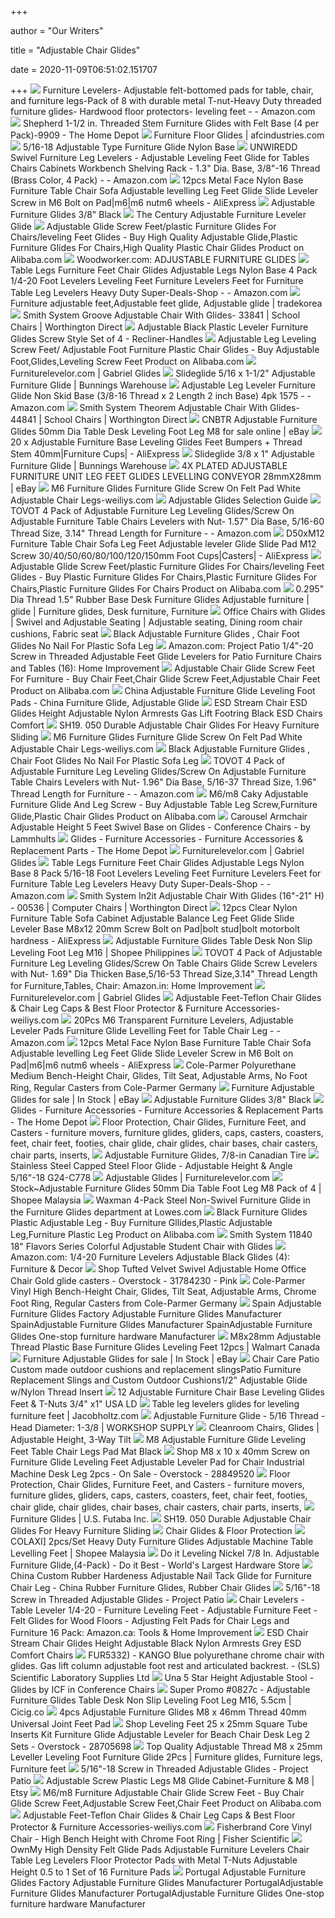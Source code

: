 +++
        
author = "Our Writers"
        
title = "Adjustable Chair Glides"
        
date = 2020-11-09T06:51:02.151707
        
+++
[ ![](https://images-na.ssl-images-amazon.com/images/I/41OquasTTxL._AC_.jpg)](https://images-na.ssl-images-amazon.com/images/I/41OquasTTxL._AC_.jpg) Furniture Levelers- Adjustable felt-bottomed pads for table, chair, and  furniture legs-Pack of 8 with durable metal T-nut-Heavy Duty threaded furniture  glides- Hardwood floor protectors- leveling feet - - Amazon.com
[ ![](https://images.homedepot-static.com/productImages/6b58b3b8-6909-4b22-912c-38c036574fc2/svn/beige-cream-shepherd-furniture-accessories-9908-64_1000.jpg)](https://images.homedepot-static.com/productImages/6b58b3b8-6909-4b22-912c-38c036574fc2/svn/beige-cream-shepherd-furniture-accessories-9908-64_1000.jpg) Shepherd 1-1/2 in. Threaded Stem Furniture Glides with Felt Base (4 per  Pack)-9909 - The Home Depot
[ ![](https://www.afcindustries.com/pages/W500H550_1/771268-adjustable-furniture-leg-glides.jpg)](https://www.afcindustries.com/pages/W500H550_1/771268-adjustable-furniture-leg-glides.jpg) Furniture Floor Glides | afcindustries.com
[ ![](https://dlq9ajpz0vcmg.cloudfront.net/media/catalog/product/cache/1/image/373x373/89b78e26f50cd587c83e79e7a61c9d0a/l/a/la17531p_2.jpg)](https://dlq9ajpz0vcmg.cloudfront.net/media/catalog/product/cache/1/image/373x373/89b78e26f50cd587c83e79e7a61c9d0a/l/a/la17531p_2.jpg) 5/16-18 Adjustable Type Furniture Glide Nylon Base
[ ![](https://images-na.ssl-images-amazon.com/images/I/61Qd0SSRoPL._AC_SY355_.jpg)](https://images-na.ssl-images-amazon.com/images/I/61Qd0SSRoPL._AC_SY355_.jpg) UNWIREDD Swivel Furniture Leg Levelers - Adjustable Leveling Feet Glide for  Tables Chairs Cabinets Workbench Shelving Rack - 1.3" Dia. Base, 3/8"-16  Thread (Brass Color, 4 Pack) - - Amazon.com
[ ![](https://ae01.alicdn.com/kf/HTB1jlekoqmWBuNjy1Xaq6xCbXXaf.jpg_q50.jpg)](https://ae01.alicdn.com/kf/HTB1jlekoqmWBuNjy1Xaq6xCbXXaf.jpg_q50.jpg) 12pcs Metal Face Nylon Base Furniture Table Chair Sofa Adjustable levelling  Leg Feet Glide Slide Leveler Screw in M6 Bolt on Pad|m6|m6 nutm6 wheels -  AliExpress
[ ![](https://www.allfasteners.com.au/media/catalog/product/cache/1/image/1800x/040ec09b1e35df139433887a97daa66f/1/1/11c.040-b.jpg)](https://www.allfasteners.com.au/media/catalog/product/cache/1/image/1800x/040ec09b1e35df139433887a97daa66f/1/1/11c.040-b.jpg) Adjustable Furniture Glides 3/8" Black
[ ![](https://furniturelevelor.com/wp-content/uploads/2015/05/The-Century-Adjustable-Glide.jpg)](https://furniturelevelor.com/wp-content/uploads/2015/05/The-Century-Adjustable-Glide.jpg) The Century Adjustable Furniture Leveler Glide
[ ![](https://sc02.alicdn.com/kf/HTB1HquKIpXXXXbFXpXXq6xXFXXXh.jpg)](https://sc02.alicdn.com/kf/HTB1HquKIpXXXXbFXpXXq6xXFXXXh.jpg) Adjustable Glide Screw Feet/plastic Furniture Glides For Chairs/leveling  Feet Glides - Buy High Quality Adjustable Glide,Plastic Furniture Glides  For Chairs,High Quality Plastic Chair Glides Product on Alibaba.com
[ ![](https://woodworker.com/images/SS/158-387.jpg)](https://woodworker.com/images/SS/158-387.jpg) Woodworker.com: ADJUSTABLE FURNITURE GLIDES
[ ![](https://images-na.ssl-images-amazon.com/images/I/71u55l%2B-IHL._AC_SY450_.jpg)](https://images-na.ssl-images-amazon.com/images/I/71u55l%2B-IHL._AC_SY450_.jpg) Table Legs Furniture Feet Chair Glides Adjustable Legs Nylon Base 4 Pack  1/4-20 Foot Levelers Leveling Feet Furniture Levelers Feet for Furniture  Table Leg Levelers Heavy Duty Super-Deals-Shop - - Amazon.com
[ ![](http://web.tradekorea.com/upload_file2/sell/78/S00036578/Furniture_adjustable_feet_Adjustable_feet_glide__Adjustable_glide.jpg)](http://web.tradekorea.com/upload_file2/sell/78/S00036578/Furniture_adjustable_feet_Adjustable_feet_glide__Adjustable_glide.jpg) Furniture adjustable feet,Adjustable feet glide, Adjustable glide |  tradekorea
[ ![](https://d1zloi9myumgkb.cloudfront.net/images/m_33841-groove-adjustable-chair-glides-smith-system.jpg)](https://d1zloi9myumgkb.cloudfront.net/images/m_33841-groove-adjustable-chair-glides-smith-system.jpg) Smith System Groove Adjustable Chair With Glides- 33841 | School Chairs |  Worthington Direct
[ ![](https://cdn11.bigcommerce.com/s-efwqjb8mxd/images/stencil/1280x1280/products/4965/14340/GLIDES005-2_clipped_rev_1_clrl9k__00938.1559668112.jpg?c=2)](https://cdn11.bigcommerce.com/s-efwqjb8mxd/images/stencil/1280x1280/products/4965/14340/GLIDES005-2_clipped_rev_1_clrl9k__00938.1559668112.jpg?c=2) Adjustable Black Plastic Leveler Furniture Glides Screw Style Set of 4 -  Recliner-Handles
[ ![](https://sc01.alicdn.com/kf/HTB1Xxr.KhSYBuNjSspjq6x73VXag.jpg_350x350.jpg)](https://sc01.alicdn.com/kf/HTB1Xxr.KhSYBuNjSspjq6x73VXag.jpg_350x350.jpg) Adjustable Leg Leveling Screw Feet/ Adjustable Foot Furniture Plastic Chair  Glides - Buy Adjustable Foot,Glides,Leveling Screw Feet Product on  Alibaba.com
[ ![](https://furniturelevelor.com/wp-content/uploads/2015/01/106z-pk2b.jpg)](https://furniturelevelor.com/wp-content/uploads/2015/01/106z-pk2b.jpg) Furniturelevelor.com | Gabriel Glides
[ ![](https://media.bunnings.com.au/Product-384x384/459e0cfc-1057-48b6-8c38-de839f7c8238.jpg)](https://media.bunnings.com.au/Product-384x384/459e0cfc-1057-48b6-8c38-de839f7c8238.jpg) Slideglide 5/16 x 1-1/2" Adjustable Furniture Glide | Bunnings Warehouse
[ ![](https://images-na.ssl-images-amazon.com/images/I/41yvTuBfiVL._AC_SY355_.jpg)](https://images-na.ssl-images-amazon.com/images/I/41yvTuBfiVL._AC_SY355_.jpg) Adjustable Leg Leveler Furniture Glide Non Skid Base (3/8-16 Thread x 2  Length 2 inch Base) 4pk 1575 - - Amazon.com
[ ![](https://d1zloi9myumgkb.cloudfront.net/images/44841-theorem-adjustable-task-chair-glides-smith-system.jpg)](https://d1zloi9myumgkb.cloudfront.net/images/44841-theorem-adjustable-task-chair-glides-smith-system.jpg) Smith System Theorem Adjustable Chair With Glides- 44841 | School Chairs |  Worthington Direct
[ ![](https://i.ebayimg.com/images/g/VTkAAOSwEDBddET4/s-l640.jpg)](https://i.ebayimg.com/images/g/VTkAAOSwEDBddET4/s-l640.jpg) CNBTR Adjustable Furniture Glides 50mm Dia Table Desk Leveling Foot Leg M8  for sale online | eBay
[ ![](https://ae01.alicdn.com/kf/HTB1RcL.XjzuK1RjSspeq6ziHVXaB/20-x-Adjustable-Furniture-Base-Leveling-Glides-Feet-Bumpers-Thread-Stem-40mm.jpg)](https://ae01.alicdn.com/kf/HTB1RcL.XjzuK1RjSspeq6ziHVXaB/20-x-Adjustable-Furniture-Base-Leveling-Glides-Feet-Bumpers-Thread-Stem-40mm.jpg) 20 x Adjustable Furniture Base Leveling Glides Feet Bumpers + Thread Stem  40mm|Furniture Cups| - AliExpress
[ ![](https://media.bunnings.com.au/Product-384x384/9d70b50b-af9f-49a8-ac74-a9cdd6007662.jpg)](https://media.bunnings.com.au/Product-384x384/9d70b50b-af9f-49a8-ac74-a9cdd6007662.jpg) Slideglide 3/8 x 1" Adjustable Furniture Glide | Bunnings Warehouse
[ ![](https://i.ebayimg.com/images/g/v~kAAOSwd49bqUUJ/s-l300.jpg)](https://i.ebayimg.com/images/g/v~kAAOSwd49bqUUJ/s-l300.jpg) 4X PLATED ADJUSTABLE FURNITURE UNIT LEG FEET GLIDES LEVELLING CONVEYOR  28mmX28mm | eBay
[ ![](http://www.weiliys.com/static/upload/image/20200602/1591093048476032.jpg)](http://www.weiliys.com/static/upload/image/20200602/1591093048476032.jpg) M6 Furniture Glides Furniture Glide Screw On Felt Pad White Adjustable Chair  Legs-weiliys.com
[ ![](https://www.carpin.com/images/heavy-duty-hank-adjustable-glides-top-crop-u114203.jpg?crc=3948612069)](https://www.carpin.com/images/heavy-duty-hank-adjustable-glides-top-crop-u114203.jpg?crc=3948612069) Adjustable Glides Selection Guide
[ ![](https://images-na.ssl-images-amazon.com/images/I/41hPmJOMa1L._AC_SX355_.jpg)](https://images-na.ssl-images-amazon.com/images/I/41hPmJOMa1L._AC_SX355_.jpg) TOVOT 4 Pack of Adjustable Furniture Leg Leveling Glides/Screw On Adjustable  Furniture Table Chairs Levelers with Nut- 1.57" Dia Base, 5/16-60 Thread  Size, 3.14" Thread Length for Furniture - - Amazon.com
[ ![](https://ae01.alicdn.com/kf/HTB1N6_FAL9TBuNjy0Fcq6zeiFXa4/D50xM12-Furniture-Table-Chair-Sofa-Leg-Feet-Adjustable-leveler-Glide-Slide-Pad-M12-Screw-30-40.jpg_q50.jpg)](https://ae01.alicdn.com/kf/HTB1N6_FAL9TBuNjy0Fcq6zeiFXa4/D50xM12-Furniture-Table-Chair-Sofa-Leg-Feet-Adjustable-leveler-Glide-Slide-Pad-M12-Screw-30-40.jpg_q50.jpg) D50xM12 Furniture Table Chair Sofa Leg Feet Adjustable leveler Glide Slide  Pad M12 Screw 30/40/50/60/80/100/120/150mm Foot Cups|Casters| - AliExpress
[ ![](https://sc02.alicdn.com/kf/HTB1CbLnKhWYBuNjy1zkq6xGGpXaV.jpg_350x350.jpg)](https://sc02.alicdn.com/kf/HTB1CbLnKhWYBuNjy1zkq6xGGpXaV.jpg_350x350.jpg) Adjustable Glide Screw Feet/plastic Furniture Glides For Chairs/leveling  Feet Glides - Buy Plastic Furniture Glides For Chairs,Plastic Furniture  Glides For Chairs,Plastic Furniture Glides For Chairs Product on Alibaba.com
[ ![](https://i.pinimg.com/originals/86/d5/a1/86d5a12df87737dd3972cedcca735b61.jpg)](https://i.pinimg.com/originals/86/d5/a1/86d5a12df87737dd3972cedcca735b61.jpg) 0.295" Dia Thread 1.5" Rubber Base Desk Furniture Glides Adjustable  furniture | glide | Furniture glides, Desk furniture, Furniture
[ ![](https://i.pinimg.com/originals/6c/a7/3c/6ca73c0d9f32f082b8de74d062ca6561.jpg)](https://i.pinimg.com/originals/6c/a7/3c/6ca73c0d9f32f082b8de74d062ca6561.jpg) Office Chairs with Glides | Swivel and Adjustable Seating | Adjustable  seating, Dining room chair cushions, Fabric seat
[ ![](http://www.furniturescrewbolts.com/photo/pl19506765-black_adjustable_furniture_glides_chair_foot_glides_no_nail_for_plastic_sofa_leg.jpg)](http://www.furniturescrewbolts.com/photo/pl19506765-black_adjustable_furniture_glides_chair_foot_glides_no_nail_for_plastic_sofa_leg.jpg) Black Adjustable Furniture Glides , Chair Foot Glides No Nail For Plastic  Sofa Leg
[ ![](https://images-na.ssl-images-amazon.com/images/I/31qmJs48UcL._AC_.jpg)](https://images-na.ssl-images-amazon.com/images/I/31qmJs48UcL._AC_.jpg) Amazon.com: Project Patio 1/4"-20 Screw in Threaded Adjustable Feet Glide  Levelers for Patio Furniture Chairs and Tables (16): Home Improvement
[ ![](https://sc01.alicdn.com/kf/HTB11sFWa4tnkeRjSZSgq6xAuXXaq.jpg_350x350.jpg)](https://sc01.alicdn.com/kf/HTB11sFWa4tnkeRjSZSgq6xAuXXaq.jpg_350x350.jpg) Adjustable Chair Glide Screw Feet For Furniture - Buy Chair Feet,Chair  Glide Screw Feet,Adjustable Chair Feet Product on Alibaba.com
[ ![](https://image.made-in-china.com/43f34j00TmKQYHEIVBzL/Adjustable-Furniture-Glide-Leveling-Foot-Pads.jpg)](https://image.made-in-china.com/43f34j00TmKQYHEIVBzL/Adjustable-Furniture-Glide-Leveling-Foot-Pads.jpg) China Adjustable Furniture Glide Leveling Foot Pads - China Furniture Glide,  Adjustable Glide
[ ![](https://www.antistatic-esd-solutions.com/userfiles/product_images/400/Black-ESD-Chair-Glides-Height-Adjustable-Black-Nylon-Armrests-Gas-Lift-Footring-ESD-Stream-Chairs-Comfort-ECH-280SY-CHR-ESD-BL-GL-ADG.jpg)](https://www.antistatic-esd-solutions.com/userfiles/product_images/400/Black-ESD-Chair-Glides-Height-Adjustable-Black-Nylon-Armrests-Gas-Lift-Footring-ESD-Stream-Chairs-Comfort-ECH-280SY-CHR-ESD-BL-GL-ADG.jpg) ESD Stream Chair ESD Glides Height Adjustable Nylon Armrests Gas Lift  Footring Black ESD Chairs Comfort
[ ![](https://www.cntusunny.com/Upload/Images/20151026/7b4181c39d714ab7a2d2b811d4df98a7.jpg)](https://www.cntusunny.com/Upload/Images/20151026/7b4181c39d714ab7a2d2b811d4df98a7.jpg) SH19. 050 Durable Adjustable Chair Glides For Heavy Furniture Sliding
[ ![](http://www.weiliys.com/static/upload/image/20200602/1591093048904584.jpg)](http://www.weiliys.com/static/upload/image/20200602/1591093048904584.jpg) M6 Furniture Glides Furniture Glide Screw On Felt Pad White Adjustable Chair  Legs-weiliys.com
[ ![](http://www.furniturescrewbolts.com/photo/furniturescrewbolts/editor/20180621120424_18580.png)](http://www.furniturescrewbolts.com/photo/furniturescrewbolts/editor/20180621120424_18580.png) Black Adjustable Furniture Glides , Chair Foot Glides No Nail For Plastic  Sofa Leg
[ ![](https://images-na.ssl-images-amazon.com/images/I/41PvtCo3noL._AC_SX355_.jpg)](https://images-na.ssl-images-amazon.com/images/I/41PvtCo3noL._AC_SX355_.jpg) TOVOT 4 Pack of Adjustable Furniture Leg Leveling Glides/Screw On Adjustable  Furniture Table Chairs Levelers with Nut- 1.96" Dia Base, 5/16-37 Thread  Size, 1.96" Thread Length for Furniture - - Amazon.com
[ ![](https://sc01.alicdn.com/kf/HTB1Diy2vrSYBuNjSspfq6AZCpXaP/200141947/HTB1Diy2vrSYBuNjSspfq6AZCpXaP.jpg)](https://sc01.alicdn.com/kf/HTB1Diy2vrSYBuNjSspfq6AZCpXaP/200141947/HTB1Diy2vrSYBuNjSspfq6AZCpXaP.jpg) M6/m8 Caky Adjustable Furniture Glide And Leg Screw - Buy Adjustable Table  Leg Screw,Furniture Glide,Plastic Chair Glides Product on Alibaba.com
[ ![](https://res.cloudinary.com/clippings/image/upload/t_big/dpr_auto,f_auto,w_auto/v1553488996/products/carousel-armchair-adjustable-height-5-feet-swivel-base-on-glides-lammhults-gunilla-allard-clippings-11171139.jpg)](https://res.cloudinary.com/clippings/image/upload/t_big/dpr_auto,f_auto,w_auto/v1553488996/products/carousel-armchair-adjustable-height-5-feet-swivel-base-on-glides-lammhults-gunilla-allard-clippings-11171139.jpg) Carousel Armchair Adjustable Height 5 Feet Swivel Base on Glides -  Conference Chairs - by Lammhults
[ ![](https://images.homedepot-static.com/productImages/73d9a7bf-d69b-40e7-847b-d974a466d18e/svn/metallics-everbilt-furniture-accessories-804364-64_1000.jpg)](https://images.homedepot-static.com/productImages/73d9a7bf-d69b-40e7-847b-d974a466d18e/svn/metallics-everbilt-furniture-accessories-804364-64_1000.jpg) Glides - Furniture Accessories - Furniture Accessories & Replacement Parts  - The Home Depot
[ ![](https://furniturelevelor.com/wp-content/uploads/2015/01/Robot-455-front.jpg)](https://furniturelevelor.com/wp-content/uploads/2015/01/Robot-455-front.jpg) Furniturelevelor.com | Gabriel Glides
[ ![](https://m.media-amazon.com/images/I/81tKu8iGgmL._AC_SS350_.jpg)](https://m.media-amazon.com/images/I/81tKu8iGgmL._AC_SS350_.jpg) Table Legs Furniture Feet Chair Glides Adjustable Legs Nylon Base 8 Pack  5/16-18 Foot Levelers Leveling Feet Furniture Levelers Feet for Furniture  Table Leg Levelers Heavy Duty Super-Deals-Shop - - Amazon.com
[ ![](https://d1zloi9myumgkb.cloudfront.net/images/81212-new.jpg)](https://d1zloi9myumgkb.cloudfront.net/images/81212-new.jpg) Smith System In2it Adjustable Chair With Glides (16"-21" H) - 00536 |  Computer Chairs | Worthington Direct
[ ![](http://g02.a.alicdn.com/kf/HTB1O4T5NXXXXXaOaXXXq6xXFXXXU/228624665/HTB1O4T5NXXXXXaOaXXXq6xXFXXXU.jpg)](http://g02.a.alicdn.com/kf/HTB1O4T5NXXXXXaOaXXXq6xXFXXXU/228624665/HTB1O4T5NXXXXXaOaXXXq6xXFXXXU.jpg) 12pcs Clear Nylon Furniture Table Sofa Cabinet Adjustable Balance Leg Feet  Glide Slide Leveler Base M8x12 20mm Screw Bolt on Pad|bolt stud|bolt  motorbolt hardness - AliExpress
[ ![](https://cf.shopee.ph/file/3144aeec5af6c9f9ca9717bb04b93d56)](https://cf.shopee.ph/file/3144aeec5af6c9f9ca9717bb04b93d56) Adjustable Furniture Glides Table Desk Non Slip Leveling Foot Leg M16 |  Shopee Philippines
[ ![](https://images-na.ssl-images-amazon.com/images/I/51sKbIjmJwL._SY355_.jpg)](https://images-na.ssl-images-amazon.com/images/I/51sKbIjmJwL._SY355_.jpg) TOVOT 4 Pack of Adjustable Furniture Leg Leveling Glides/Screw On Table Chairs  Glide Screw Levelers with Nut- 1.69" Dia Thicken Base,5/16-53 Thread  Size,3.14" Thread Length for Furniture,Tables, Chair: Amazon.in: Home  Improvement
[ ![](https://furniturelevelor.com/wp-content/uploads/2015/01/adjustable-glides-top-view1.jpg)](https://furniturelevelor.com/wp-content/uploads/2015/01/adjustable-glides-top-view1.jpg) Furniturelevelor.com | Gabriel Glides
[ ![](http://www.weiliys.com/static/upload/image/20190108/1546952568432904.jpg)](http://www.weiliys.com/static/upload/image/20190108/1546952568432904.jpg) Adjustable Feet-Teflon Chair Glides & Chair Leg Caps & Best Floor Protector  & Furniture Accessories-weiliys.com
[ ![](https://images-na.ssl-images-amazon.com/images/I/61ZUtt7TpJL._AC_SY355_.jpg)](https://images-na.ssl-images-amazon.com/images/I/61ZUtt7TpJL._AC_SY355_.jpg) 20Pcs M6 Transparent Furniture Levelers, Adjustable Leveler Pads Furniture  Glide Levelling Feet for Table Chair Leg - - Amazon.com
[ ![](https://ae01.alicdn.com/kf/HTB12asaf2iSBuNkSnhJq6zDcpXao/12pcs-Metal-Face-Nylon-Base-Furniture-Table-Chair-Sofa-Adjustable-levelling-Leg-Feet-Glide-Slide-Leveler.jpg_q50.jpg)](https://ae01.alicdn.com/kf/HTB12asaf2iSBuNkSnhJq6zDcpXao/12pcs-Metal-Face-Nylon-Base-Furniture-Table-Chair-Sofa-Adjustable-levelling-Leg-Feet-Glide-Slide-Leveler.jpg_q50.jpg) 12pcs Metal Face Nylon Base Furniture Table Chair Sofa Adjustable levelling  Leg Feet Glide Slide Leveler Screw in M6 Bolt on Pad|m6|m6 nutm6 wheels -  AliExpress
[ ![](https://pim-resources.coleparmer.com/item/l/cole-parmer-9000098-polyurethane-medium-bench-height-chair-glides-tilt-seat-adjustable-arms-no-foot-ring-regular-casters-9000098.jpg)](https://pim-resources.coleparmer.com/item/l/cole-parmer-9000098-polyurethane-medium-bench-height-chair-glides-tilt-seat-adjustable-arms-no-foot-ring-regular-casters-9000098.jpg) Cole-Parmer Polyurethane Medium Bench-Height Chair, Glides, Tilt Seat,  Adjustable Arms, No Foot Ring, Regular Casters from Cole-Parmer Germany
[ ![](https://i.ebayimg.com/thumbs/images/g/YmsAAOSw9oFfcYHk/s-l225.jpg)](https://i.ebayimg.com/thumbs/images/g/YmsAAOSw9oFfcYHk/s-l225.jpg) Furniture Adjustable Glides for sale | In Stock | eBay
[ ![](https://www.allfasteners.com.au/media/catalog/product/cache/1/image/1800x/040ec09b1e35df139433887a97daa66f/1/1/11c.040-a.jpg)](https://www.allfasteners.com.au/media/catalog/product/cache/1/image/1800x/040ec09b1e35df139433887a97daa66f/1/1/11c.040-a.jpg) Adjustable Furniture Glides 3/8" Black
[ ![](https://images.homedepot-static.com/productImages/73003622-e933-4658-8e00-351fea174ef9/svn/grays-shepherd-furniture-accessories-9603-64_1000.jpg)](https://images.homedepot-static.com/productImages/73003622-e933-4658-8e00-351fea174ef9/svn/grays-shepherd-furniture-accessories-9603-64_1000.jpg) Glides - Furniture Accessories - Furniture Accessories & Replacement Parts  - The Home Depot
[ ![](https://www.shifflerequip.com/images/Category/icon/328.jpg)](https://www.shifflerequip.com/images/Category/icon/328.jpg) Floor Protection, Chair Glides, Furniture Feet, and Casters - furniture  movers, furniture glides, gliders, caps, casters, coasters, feet, chair  feet, footies, chair glide, chair glides, chair bases, chair casters, chair  parts, inserts,
[ ![](https://canadiantire.scene7.com/is/image/CanadianTire/0460879_1?defaultImage=image_na_EN&fmt=jpg&fit=constrain,1&wid=573&hei=499)](https://canadiantire.scene7.com/is/image/CanadianTire/0460879_1?defaultImage=image_na_EN&fmt=jpg&fit=constrain,1&wid=573&hei=499) Adjustable Furniture Glides, 7/8-in Canadian Tire
[ ![](https://s.yimg.com/aah/dlawlesshardware/stainless-steel-capped-steel-floor-glide-adjustable-height-angle-5-16-18-g24-c778-2.gif)](https://s.yimg.com/aah/dlawlesshardware/stainless-steel-capped-steel-floor-glide-adjustable-height-angle-5-16-18-g24-c778-2.gif) Stainless Steel Capped Steel Floor Glide - Adjustable Height & Angle  5/16"-18 G24-C778
[ ![](https://furniturelevelor.com/wp-content/uploads/2014/12/93b1.jpg)](https://furniturelevelor.com/wp-content/uploads/2014/12/93b1.jpg) Adjustable Glides | Furniturelevelor.com
[ ![](https://cf.shopee.com.my/file/b9d886164ef7132017a081f188a166d2)](https://cf.shopee.com.my/file/b9d886164ef7132017a081f188a166d2) Stock~Adjustable Furniture Glides 50mm Dia Table Foot Leg M8 Pack of 4 |  Shopee Malaysia
[ ![](http://mobileimages.lowes.com/product/converted/074523/074523060360.jpg?size=pdhi)](http://mobileimages.lowes.com/product/converted/074523/074523060360.jpg?size=pdhi) Waxman 4-Pack Steel Non-Swivel Furniture Glide in the Furniture Glides  department at Lowes.com
[ ![](https://sc02.alicdn.com/kf/HTB1HsONomtYBeNjSspkq6zU8VXad.jpg_350x350.jpg)](https://sc02.alicdn.com/kf/HTB1HsONomtYBeNjSspkq6zU8VXad.jpg_350x350.jpg) Black Furniture Glides Plastic Adjustable Leg - Buy Furniture  Gllides,Plastic Adjustable Leg,Furniture Plastic Leg Product on Alibaba.com
[ ![](https://www.acpdirect.com/Assets/ProductImages/smithsystem/603107_1.jpg)](https://www.acpdirect.com/Assets/ProductImages/smithsystem/603107_1.jpg) Smith System 11840 18" Flavors Series Colorful Adjustable Student Chair  with Glides
[ ![](https://images-na.ssl-images-amazon.com/images/I/61HK6kRj6BL._AC_SX679_.jpg)](https://images-na.ssl-images-amazon.com/images/I/61HK6kRj6BL._AC_SX679_.jpg) Amazon.com: 1/4-20 Furniture Levelers Adjustable Black Glides (4): Furniture  & Decor
[ ![](https://ak1.ostkcdn.com/images/products/is/images/direct/8a0dd6708f40ec3d14ede339f8548082ebdb5d82/Tufted-Velvet-Swivel-Adjustable-Home-Office-Chair-Gold-glide-casters.jpg)](https://ak1.ostkcdn.com/images/products/is/images/direct/8a0dd6708f40ec3d14ede339f8548082ebdb5d82/Tufted-Velvet-Swivel-Adjustable-Home-Office-Chair-Gold-glide-casters.jpg) Shop Tufted Velvet Swivel Adjustable Home Office Chair Gold glide casters -  Overstock - 31784230 - Pink
[ ![](https://pim-resources.coleparmer.com/item/l/cole-parmer-9000259-vinyl-high-bench-height-chair-glides-tilt-seat-adjustable-arms-chrome-foot-ring-regular-casters-9000259.jpg)](https://pim-resources.coleparmer.com/item/l/cole-parmer-9000259-vinyl-high-bench-height-chair-glides-tilt-seat-adjustable-arms-chrome-foot-ring-regular-casters-9000259.jpg) Cole-Parmer Vinyl High Bench-Height Chair, Glides, Tilt Seat, Adjustable  Arms, Chrome Foot Ring, Regular Casters from Cole-Parmer Germany
[ ![](http://one-stop-hardware.com/Productimg/t_350H3602.jpg)](http://one-stop-hardware.com/Productimg/t_350H3602.jpg) Spain Adjustable Furniture Glides Factory Adjustable Furniture Glides  Manufacturer SpainAdjustable Furniture Glides Manufacturer SpainAdjustable Furniture  Glides One-stop furniture hardware Manufacturer
[ ![](https://i5.walmartimages.com/asr/65ffb1de-53ec-4025-a550-73ffc046d8eb_1.268a42744974d4ace7988882d3216d92.jpeg)](https://i5.walmartimages.com/asr/65ffb1de-53ec-4025-a550-73ffc046d8eb_1.268a42744974d4ace7988882d3216d92.jpeg) M8x28mm Adjustable Thread Plastic Base Furniture Glides Leveling Feet 12pcs  | Walmart Canada
[ ![](https://i.ebayimg.com/thumbs/images/g/mQ8AAOSwNchZ~8RZ/s-l225.jpg)](https://i.ebayimg.com/thumbs/images/g/mQ8AAOSwNchZ~8RZ/s-l225.jpg) Furniture Adjustable Glides for sale | In Stock | eBay
[ ![](https://chaircarepatio.com/images/thumbs/0001177_30-410411-12-adjustable-glide-wnylon-thread-insert_540.jpeg)](https://chaircarepatio.com/images/thumbs/0001177_30-410411-12-adjustable-glide-wnylon-thread-insert_540.jpeg) Chair Care Patio Custom made outdoor cushions and replacement slingsPatio  Furniture Replacement Slings and Custom Outdoor Cushions1/2" Adjustable  Glide w/Nylon Thread Insert
[ ![](https://i0.wp.com/ae01.alicdn.com/kf/HTB1u0O4atfvK1RjSszhq6AcGFXax/Chair-font-b-Leg-b-font-Protectors-font-b-Screw-b-font-4Pcs-font-b-Adjustable.jpg)](https://i0.wp.com/ae01.alicdn.com/kf/HTB1u0O4atfvK1RjSszhq6AcGFXax/Chair-font-b-Leg-b-font-Protectors-font-b-Screw-b-font-4Pcs-font-b-Adjustable.jpg) 12 Adjustable Furniture Chair Base Leveling Glides Feet & T-Nuts 3/4" x1"  USA LD
[ ![](http://www.jacobholtz.com/images/thumbnails/glides2b.jpg)](http://www.jacobholtz.com/images/thumbnails/glides2b.jpg) Table leg levelers glides for leveling furniture feet | Jacobholtz.com
[ ![](http://store.workshopsupply.com/catalogue/images/4016-E137N-1.png)](http://store.workshopsupply.com/catalogue/images/4016-E137N-1.png) Adjustable Furniture Glide - 5/16 Thread - Head Diameter: 1-3/8 | WORKSHOP  SUPPLY
[ ![](https://cdn11.bigcommerce.com/s-m7m57el3vo/images/stencil/1280x1280/products/29428/51217/BV-4051C3-BLU_chair_web__68989.1575665944.jpg?c=2)](https://cdn11.bigcommerce.com/s-m7m57el3vo/images/stencil/1280x1280/products/29428/51217/BV-4051C3-BLU_chair_web__68989.1575665944.jpg?c=2) Cleanroom Chairs, Glides | Adjustable Height, 3-Way Tilt
[ ![](https://i0.wp.com/ae01.alicdn.com/kf/H8480b2b49cbb476ebfba4bfd7a2791936/8pcs-Bolt-font-b-Chair-b-font-Feet-font-b-Floor-b-font-font-b-Protector.jpg)](https://i0.wp.com/ae01.alicdn.com/kf/H8480b2b49cbb476ebfba4bfd7a2791936/8pcs-Bolt-font-b-Chair-b-font-Feet-font-b-Floor-b-font-font-b-Protector.jpg) M8 Adjustable Furniture Glide Leveling Feet Table Chair Legs Pad Mat Black
[ ![](https://ak1.ostkcdn.com/images/products/is/images/direct/135fe20bb8173bad60cc2e039a2bb50f03235bf9/M8-x-10-x-40mm-Screw-on-Furniture-Glide-Leveling-Feet-Adjustable-Leveler-Pad-for-Chair-Industrial-Machine-Desk-Leg-2pcs.jpg?impolicy=medium)](https://ak1.ostkcdn.com/images/products/is/images/direct/135fe20bb8173bad60cc2e039a2bb50f03235bf9/M8-x-10-x-40mm-Screw-on-Furniture-Glide-Leveling-Feet-Adjustable-Leveler-Pad-for-Chair-Industrial-Machine-Desk-Leg-2pcs.jpg?impolicy=medium) Shop M8 x 10 x 40mm Screw on Furniture Glide Leveling Feet Adjustable  Leveler Pad for Chair Industrial Machine Desk Leg 2pcs - On Sale -  Overstock - 28849520
[ ![](https://www.shifflerequip.com/images/Category/medium/177.jpg)](https://www.shifflerequip.com/images/Category/medium/177.jpg) Floor Protection, Chair Glides, Furniture Feet, and Casters - furniture  movers, furniture glides, gliders, caps, casters, coasters, feet, chair  feet, footies, chair glide, chair glides, chair bases, chair casters, chair  parts, inserts,
[ ![](https://www.usfutaba.com/wp-content/uploads/2019/08/adjustable-glide-swivel-type-rsz-265x265.png)](https://www.usfutaba.com/wp-content/uploads/2019/08/adjustable-glide-swivel-type-rsz-265x265.png) Furniture Glides | U.S. Futaba Inc.
[ ![](https://www.cntusunny.com/Upload/Images/20151026/5f4dd293830d453892087b576b2f02fd.jpg)](https://www.cntusunny.com/Upload/Images/20151026/5f4dd293830d453892087b576b2f02fd.jpg) SH19. 050 Durable Adjustable Chair Glides For Heavy Furniture Sliding
[ ![](https://cdn1.bigcommerce.com/server2500/xhl31/products/1047/images/1407/26A08_fs__83137.1372689528.1280.1280.jpg?c=2)](https://cdn1.bigcommerce.com/server2500/xhl31/products/1047/images/1407/26A08_fs__83137.1372689528.1280.1280.jpg?c=2) Chair Glides & Floor Protection
[ ![](https://cf.shopee.com.my/file/6700547b1fcc95d9e0446f9ed0ed3338)](https://cf.shopee.com.my/file/6700547b1fcc95d9e0446f9ed0ed3338) COLAXI] 2pcs/Set Heavy Duty Furniture Glides Adjustable Machine Table  Levelling Feet | Shopee Malaysia
[ ![](https://cdn-moce.doitbest.com/Data/ItemImage-210102-1419742.jpg?AutoCrop=1&CropHeight=1440&CropWidth=1440&Resize=Smallest&Revision=BR0&Timestamp=Rx6bVG&Width=1440)](https://cdn-moce.doitbest.com/Data/ItemImage-210102-1419742.jpg?AutoCrop=1&CropHeight=1440&CropWidth=1440&Resize=Smallest&Revision=BR0&Timestamp=Rx6bVG&Width=1440) Do it Leveling Nickel 7/8 In. Adjustable Furniture Glide,(4-Pack) - Do it  Best - World's Largest Hardware Store
[ ![](https://image.made-in-china.com/2f0j00byTaoBehOGrf/Custom-Rubber-Hardeness-Adjustable-Nail-Tack-Glide-for-Furniture-Chair-Leg.jpg)](https://image.made-in-china.com/2f0j00byTaoBehOGrf/Custom-Rubber-Hardeness-Adjustable-Nail-Tack-Glide-for-Furniture-Chair-Leg.jpg) China Custom Rubber Hardeness Adjustable Nail Tack Glide for Furniture Chair  Leg - China Rubber Furniture Glides, Rubber Chair Glides
[ ![](https://cdn.shopify.com/s/files/1/0955/7198/products/Threaded-Patio-Chair-Glide-Top-View.jpg?v=1593236417)](https://cdn.shopify.com/s/files/1/0955/7198/products/Threaded-Patio-Chair-Glide-Top-View.jpg?v=1593236417) 5/16"-18 Screw in Threaded Adjustable Glides - Project Patio
[ ![](https://images-na.ssl-images-amazon.com/images/I/61Zrt86MZtL._AC_SY355_.jpg)](https://images-na.ssl-images-amazon.com/images/I/61Zrt86MZtL._AC_SY355_.jpg) Chair Levelers - Table Leveler 1/4-20 - Furniture Leveling Feet - Adjustable  Furniture Feet - Felt Glides for Wood Floors - Adjusting Felt Pads for Chair  Legs and Furniture 16 Pack: Amazon.ca: Tools & Home Improvement
[ ![](https://www.antistatic-esd-solutions.com/userfiles/product_images/400/Met%20Nylon%20armleuningen%20+%20glides%20(grey)_rew.jpg)](https://www.antistatic-esd-solutions.com/userfiles/product_images/400/Met%20Nylon%20armleuningen%20+%20glides%20(grey)_rew.jpg) ESD Chair Stream Chair Glides Height Adjustable Black Nylon Armrests Grey  ESD Comfort Chairs
[ ![](https://www.scientificlabs.co.uk/image/display/FUR5332)](https://www.scientificlabs.co.uk/image/display/FUR5332) FUR5332) - KANGO Blue polyurethane chrome chair with glides. Gas lift  column adjustable foot rest and articulated backrest. - (SLS) Scientific  Laboratory Supplies Ltd
[ ![](https://static.eporta.com/media/icf-una-stool-height-adjustable-5-star-base-on-glides-without-arms-1161-1546926701770-9681__c__.jpg)](https://static.eporta.com/media/icf-una-stool-height-adjustable-5-star-base-on-glides-without-arms-1161-1546926701770-9681__c__.jpg) Una 5 Star Height Adjustable Stool - Glides by ICF in Conference Chairs
[ ![](https://ae01.alicdn.com/kf/H0584ffb1a5894ddd8c3c2a3272ae5896d/Adjustable-Furniture-Glides-Table-Desk-Non-Slip-Leveling-Foot-Leg-M16-5-5cm.jpg_350x350.jpg)](https://ae01.alicdn.com/kf/H0584ffb1a5894ddd8c3c2a3272ae5896d/Adjustable-Furniture-Glides-Table-Desk-Non-Slip-Leveling-Foot-Leg-M16-5-5cm.jpg_350x350.jpg) Super Promo #0827c - Adjustable Furniture Glides Table Desk Non Slip  Leveling Foot Leg M16, 5.5cm | Cicig.co
[ ![](http://www.bqlzr.com/media/catalog/product/cache/1/image/9df78eab33525d08d6e5fb8d27136e95/1/0/10916070-1_2.jpg)](http://www.bqlzr.com/media/catalog/product/cache/1/image/9df78eab33525d08d6e5fb8d27136e95/1/0/10916070-1_2.jpg) 4pcs Adjustable Furniture Glides M8 x 46mm Thread 40mm Universal Joint Feet  Pad
[ ![](https://ak1.ostkcdn.com/images/products/is/images/direct/94bfee002e830bd08e2cc5cfaac305aa67476aa6/Leveling-Feet-25-x-25mm-Square-Tube-Inserts-Kit-Furniture-Glide-Adjustable-Leveler-for-Beach-Chair-Desk-Leg-2-Sets.jpg?impolicy=medium)](https://ak1.ostkcdn.com/images/products/is/images/direct/94bfee002e830bd08e2cc5cfaac305aa67476aa6/Leveling-Feet-25-x-25mm-Square-Tube-Inserts-Kit-Furniture-Glide-Adjustable-Leveler-for-Beach-Chair-Desk-Leg-2-Sets.jpg?impolicy=medium) Shop Leveling Feet 25 x 25mm Square Tube Inserts Kit Furniture Glide  Adjustable Leveler for Beach Chair Desk Leg 2 Sets - Overstock - 28705698
[ ![](https://i.pinimg.com/originals/47/3f/e1/473fe1ee8cdf1fc456961df617c2d8ef.jpg)](https://i.pinimg.com/originals/47/3f/e1/473fe1ee8cdf1fc456961df617c2d8ef.jpg) Top Quality Adjustable Thread M8 x 25mm Leveller Leveling Foot Furniture  Glide 2Pcs | Furniture glides, Furniture legs, Furniture feet
[ ![](https://cdn.shopify.com/s/files/1/0955/7198/products/Threaded-Patio-Chair-Glide-Measurements_1200x.jpg?v=1593236422)](https://cdn.shopify.com/s/files/1/0955/7198/products/Threaded-Patio-Chair-Glide-Measurements_1200x.jpg?v=1593236422) 5/16"-18 Screw in Threaded Adjustable Glides - Project Patio
[ ![](https://i.etsystatic.com/10867846/r/il/d571d0/1067391838/il_794xN.1067391838_7k7u.jpg)](https://i.etsystatic.com/10867846/r/il/d571d0/1067391838/il_794xN.1067391838_7k7u.jpg) Adjustable Screw Plastic Legs M8 Glide Cabinet-Furniture & M8 | Etsy
[ ![](https://sc02.alicdn.com/kf/HTB13OMowMKTBuNkSne1q6yJoXXap.jpg_350x350.jpg)](https://sc02.alicdn.com/kf/HTB13OMowMKTBuNkSne1q6yJoXXap.jpg_350x350.jpg) M6/m8 Furniture Adjustable Chair Glide Screw Feet - Buy Chair Glide Screw  Feet,Adjustable Screw Feet,Chair Feet Product on Alibaba.com
[ ![](http://www.weiliys.com/static/upload/image/20200806/1596680881328283.jpg)](http://www.weiliys.com/static/upload/image/20200806/1596680881328283.jpg) Adjustable Feet-Teflon Chair Glides & Chair Leg Caps & Best Floor Protector  & Furniture Accessories-weiliys.com
[ ![](https://assets.fishersci.com/TFS-Assets/CCG/E-Com-Seating,-Inc/product-images/91-128-10-RG-A0-CF-RG-8569-NEW.jpg-650.jpg)](https://assets.fishersci.com/TFS-Assets/CCG/E-Com-Seating,-Inc/product-images/91-128-10-RG-A0-CF-RG-8569-NEW.jpg-650.jpg) Fisherbrand Core Vinyl Chair - High Bench Height with Chrome Foot Ring |  Fisher Scientific
[ ![](https://images-na.ssl-images-amazon.com/images/I/81BG8YXK6yL._AC_SY450_.jpg)](https://images-na.ssl-images-amazon.com/images/I/81BG8YXK6yL._AC_SY450_.jpg) OwnMy High Density Felt Glide Pads Adjustable Furniture Levelers Chair  Table Leg Levelers Floor Protector Pads with Metal T-Nuts Adjustable Height  0.5 to 1 Set of 16 Furniture Pads
[ ![](http://one-stop-hardware.com/Productimg/t_350H3612.jpg)](http://one-stop-hardware.com/Productimg/t_350H3612.jpg) Portugal Adjustable Furniture Glides Factory Adjustable Furniture Glides  Manufacturer PortugalAdjustable Furniture Glides Manufacturer  PortugalAdjustable Furniture Glides One-stop furniture hardware Manufacturer
